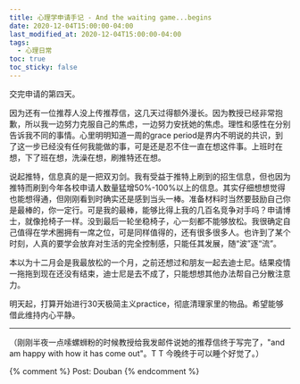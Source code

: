 ```yaml
---
title: 心理学申请手记 - And the waiting game...begins
date: 2020-12-04T15:00:00-04:00
last_modified_at: 2020-12-04T15:00:00-04:00
tags:
  - 心理日常
toc: true
toc_sticky: false
---
```


交完申请的第四天。

<!--more-->

因为还有一位推荐人没上传推荐信，这几天过得额外漫长。因为教授已经非常抱歉，所以我一边努力克服自己的焦虑，一边努力安抚她的焦虑。理性和感性在分别告诉我不同的事情。心里明明知道一周的grace period是界内不明说的共识，到了这一步已经没有任何我能做的事，可是还是忍不住一直在想这件事。上班时在想，下了班在想，洗澡在想，刷推特还在想。

说起推特，信息真的是一把双刃剑。我有受益于推特上刷到的招生信息，但也因为推特而刷到今年各校申请人数量猛增50%-100%以上的信息。其实仔细想想觉得也能想得通，但刚刚看到时确实还是感到当头一棒。准备材料时当然要鼓励自己你是最棒的，你一定行。可是我的最棒，能够比得上我的几百名竞争对手吗？申请博士，就像抢椅子一样。没到最后一轮坐稳椅子，心一刻都不能够放松。我很确定自己值得在学术圈拥有一席之位，可是同样值得的，还有很多很多人。也许到了某个时刻，人真的要学会放弃对生活的完全控制感，只能任其发展，随“波”逐“流”。

本以为十二月会是我最放松的一个月，之前还想过和朋友一起去迪士尼。结果疫情一拖拖到现在还没有结束，迪士尼是去不成了，只能想想其他办法帮自己分散注意力。

明天起，打算开始进行30天极简主义practice，彻底清理家里的物品。希望能够借此维持内心平静。

---
（刚刚半夜一点嗦螺蛳粉的时候教授给我发邮件说她的推荐信终于写完了，"and am happy with how it has come out"。T T 今晚终于可以睡个好觉了。）


{% comment %}
Post: Douban
{% endcomment %}
